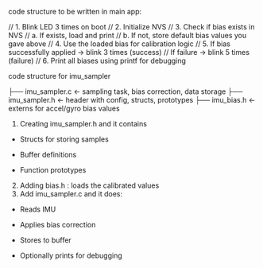 code structure to be written in main app:

// 1. Blink LED 3 times on boot
// 2. Initialize NVS
// 3. Check if bias exists in NVS
//    a. If exists, load and print
//    b. If not, store default bias values you gave above
// 4. Use the loaded bias for calibration logic
// 5. If bias successfully applied → blink 3 times (success)
//    If failure → blink 5 times (failure)
// 6. Print all biases using printf for debugging

code structure for imu_sampler

├── imu_sampler.c      ← sampling task, bias correction, data storage
├── imu_sampler.h      ← header with config, structs, prototypes
├── imu_bias.h         ← externs for accel/gyro bias values

1. Creating imu_sampler.h and it contains
- Structs for storing samples

- Buffer definitions

- Function prototypes

2. Adding bias.h : loads the calibrated values
3. Add imu_sampler.c and it does:
- Reads IMU

- Applies bias correction

- Stores to buffer

- Optionally prints for debugging
